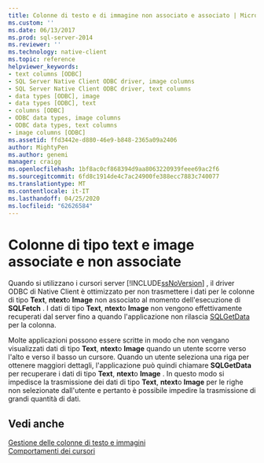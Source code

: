 ```yaml
---
title: Colonne di testo e di immagine non associato e associato | Microsoft Docs
ms.custom: ''
ms.date: 06/13/2017
ms.prod: sql-server-2014
ms.reviewer: ''
ms.technology: native-client
ms.topic: reference
helpviewer_keywords:
- text columns [ODBC]
- SQL Server Native Client ODBC driver, image columns
- SQL Server Native Client ODBC driver, text columns
- data types [ODBC], image
- data types [ODBC], text
- columns [ODBC]
- ODBC data types, image columns
- ODBC data types, text columns
- image columns [ODBC]
ms.assetid: ffd3442e-d880-46e9-b848-2365a09a2406
author: MightyPen
ms.author: genemi
manager: craigg
ms.openlocfilehash: 1bf8ac0cf868394d9aa8063220939feee69ac2f6
ms.sourcegitcommit: 6fd8c1914de4c7ac24900fe388ecc7883c740077
ms.translationtype: MT
ms.contentlocale: it-IT
ms.lasthandoff: 04/25/2020
ms.locfileid: "62626584"
---
```

# <a name="bound-vs-unbound-text-and-image-columns"></a>Colonne di tipo text e image associate e non associate
  Quando si utilizzano i cursori server [!INCLUDE[ssNoVersion](../../includes/ssnoversion-md.md)] , il driver ODBC di Native Client è ottimizzato per non trasmettere i dati per le colonne di tipo **Text**, **ntext**o **Image** non associato al momento dell'esecuzione di **SQLFetch** . I dati di tipo **Text**, **ntext**o **Image** non vengono effettivamente recuperati dal server fino a quando l'applicazione non rilascia [SQLGetData](../native-client-odbc-api/sqlgetdata.md) per la colonna.  
  
 Molte applicazioni possono essere scritte in modo che non vengano visualizzati dati di tipo **Text**, **ntext**o **Image** quando un utente scorre verso l'alto e verso il basso un cursore. Quando un utente seleziona una riga per ottenere maggiori dettagli, l'applicazione può quindi chiamare **SQLGetData** per recuperare i dati di tipo **Text**, **ntext**o **Image** . In questo modo si impedisce la trasmissione dei dati di tipo **Text**, **ntext**o **Image** per le righe non selezionate dall'utente e pertanto è possibile impedire la trasmissione di grandi quantità di dati.  
  
## <a name="see-also"></a>Vedi anche  
 [Gestione delle colonne di testo e immagini](managing-text-and-image-columns.md)   
 [Comportamenti dei cursori](../native-client-odbc-cursors/cursor-behaviors.md)  
  
  
